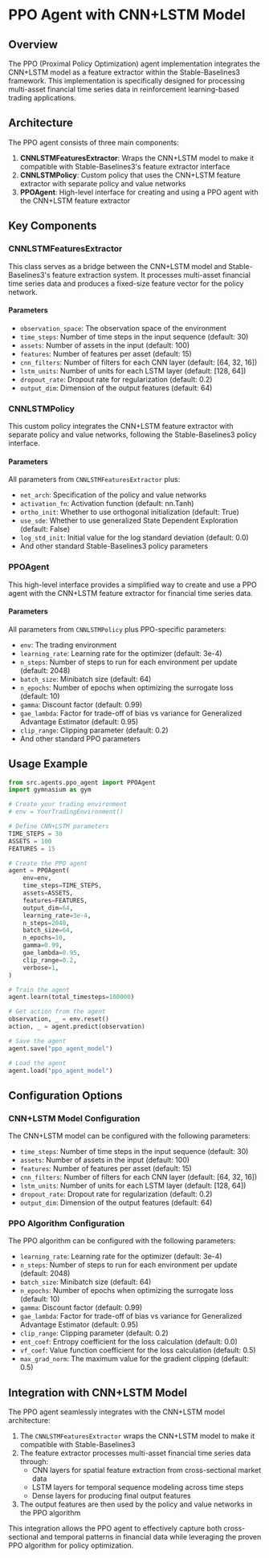 # PPO Agent with CNN+LSTM Model

## Overview

The PPO (Proximal Policy Optimization) agent implementation integrates the CNN+LSTM model as a feature extractor within the Stable-Baselines3 framework. This implementation is specifically designed for processing multi-asset financial time series data in reinforcement learning-based trading applications.

## Architecture

The PPO agent consists of three main components:

1. **CNNLSTMFeaturesExtractor**: Wraps the CNN+LSTM model to make it compatible with Stable-Baselines3's feature extractor interface
2. **CNNLSTMPolicy**: Custom policy that uses the CNN+LSTM feature extractor with separate policy and value networks
3. **PPOAgent**: High-level interface for creating and using a PPO agent with the CNN+LSTM feature extractor

## Key Components

### CNNLSTMFeaturesExtractor

This class serves as a bridge between the CNN+LSTM model and Stable-Baselines3's feature extraction system. It processes multi-asset financial time series data and produces a fixed-size feature vector for the policy network.

#### Parameters

- `observation_space`: The observation space of the environment
- `time_steps`: Number of time steps in the input sequence (default: 30)
- `assets`: Number of assets in the input (default: 100)
- `features`: Number of features per asset (default: 15)
- `cnn_filters`: Number of filters for each CNN layer (default: [64, 32, 16])
- `lstm_units`: Number of units for each LSTM layer (default: [128, 64])
- `dropout_rate`: Dropout rate for regularization (default: 0.2)
- `output_dim`: Dimension of the output features (default: 64)

### CNNLSTMPolicy

This custom policy integrates the CNN+LSTM feature extractor with separate policy and value networks, following the Stable-Baselines3 policy interface.

#### Parameters

All parameters from `CNNLSTMFeaturesExtractor` plus:

- `net_arch`: Specification of the policy and value networks
- `activation_fn`: Activation function (default: nn.Tanh)
- `ortho_init`: Whether to use orthogonal initialization (default: True)
- `use_sde`: Whether to use generalized State Dependent Exploration (default: False)
- `log_std_init`: Initial value for the log standard deviation (default: 0.0)
- And other standard Stable-Baselines3 policy parameters

### PPOAgent

This high-level interface provides a simplified way to create and use a PPO agent with the CNN+LSTM feature extractor for financial time series data.

#### Parameters

All parameters from `CNNLSTMPolicy` plus PPO-specific parameters:

- `env`: The trading environment
- `learning_rate`: Learning rate for the optimizer (default: 3e-4)
- `n_steps`: Number of steps to run for each environment per update (default: 2048)
- `batch_size`: Minibatch size (default: 64)
- `n_epochs`: Number of epochs when optimizing the surrogate loss (default: 10)
- `gamma`: Discount factor (default: 0.99)
- `gae_lambda`: Factor for trade-off of bias vs variance for Generalized Advantage Estimator (default: 0.95)
- `clip_range`: Clipping parameter (default: 0.2)
- And other standard PPO parameters

## Usage Example

```python
from src.agents.ppo_agent import PPOAgent
import gymnasium as gym

# Create your trading environment
# env = YourTradingEnvironment()

# Define CNN+LSTM parameters
TIME_STEPS = 30
ASSETS = 100
FEATURES = 15

# Create the PPO agent
agent = PPOAgent(
    env=env,
    time_steps=TIME_STEPS,
    assets=ASSETS,
    features=FEATURES,
    output_dim=64,
    learning_rate=3e-4,
    n_steps=2048,
    batch_size=64,
    n_epochs=10,
    gamma=0.99,
    gae_lambda=0.95,
    clip_range=0.2,
    verbose=1,
)

# Train the agent
agent.learn(total_timesteps=100000)

# Get action from the agent
observation, _ = env.reset()
action, _ = agent.predict(observation)

# Save the agent
agent.save("ppo_agent_model")

# Load the agent
agent.load("ppo_agent_model")
```

## Configuration Options

### CNN+LSTM Model Configuration

The CNN+LSTM model can be configured with the following parameters:

- `time_steps`: Number of time steps in the input sequence (default: 30)
- `assets`: Number of assets in the input (default: 100)
- `features`: Number of features per asset (default: 15)
- `cnn_filters`: Number of filters for each CNN layer (default: [64, 32, 16])
- `lstm_units`: Number of units for each LSTM layer (default: [128, 64])
- `dropout_rate`: Dropout rate for regularization (default: 0.2)
- `output_dim`: Dimension of the output features (default: 64)

### PPO Algorithm Configuration

The PPO algorithm can be configured with the following parameters:

- `learning_rate`: Learning rate for the optimizer (default: 3e-4)
- `n_steps`: Number of steps to run for each environment per update (default: 2048)
- `batch_size`: Minibatch size (default: 64)
- `n_epochs`: Number of epochs when optimizing the surrogate loss (default: 10)
- `gamma`: Discount factor (default: 0.99)
- `gae_lambda`: Factor for trade-off of bias vs variance for Generalized Advantage Estimator (default: 0.95)
- `clip_range`: Clipping parameter (default: 0.2)
- `ent_coef`: Entropy coefficient for the loss calculation (default: 0.0)
- `vf_coef`: Value function coefficient for the loss calculation (default: 0.5)
- `max_grad_norm`: The maximum value for the gradient clipping (default: 0.5)

## Integration with CNN+LSTM Model

The PPO agent seamlessly integrates with the CNN+LSTM model architecture:

1. The `CNNLSTMFeaturesExtractor` wraps the CNN+LSTM model to make it compatible with Stable-Baselines3
2. The feature extractor processes multi-asset financial time series data through:
   - CNN layers for spatial feature extraction from cross-sectional market data
   - LSTM layers for temporal sequence modeling across time steps
   - Dense layers for producing final output features
3. The output features are then used by the policy and value networks in the PPO algorithm

This integration allows the PPO agent to effectively capture both cross-sectional and temporal patterns in financial data while leveraging the proven PPO algorithm for policy optimization.
